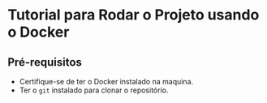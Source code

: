 # Tutorial para Rodar o Projeto usando o Docker

## Pré-requisitos

- Certifique-se de ter o Docker instalado na maquina.
- Ter o `git` instalado para clonar o repositório.

  
